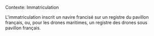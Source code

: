 Contexte: Immatriculation

L'immatriculation inscrit un navire francisé sur un registre du pavillon français, ou, pour les drones maritimes, un registre des drones sous pavillon français.